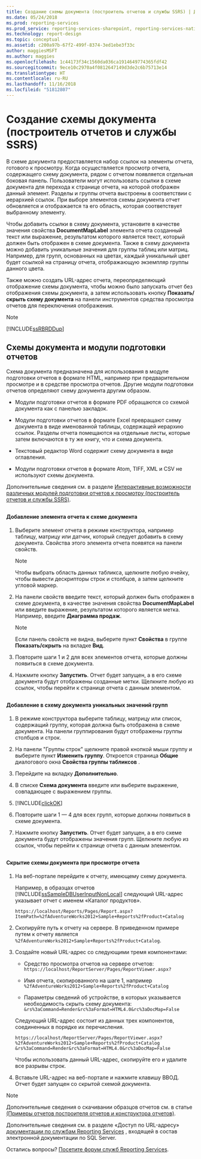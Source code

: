 ```yaml
---
title: Создание схемы документа (построитель отчетов и службы SSRS) | Документы Майкрософт
ms.date: 05/24/2018
ms.prod: reporting-services
ms.prod_service: reporting-services-sharepoint, reporting-services-native
ms.technology: report-design
ms.topic: conceptual
ms.assetid: c200a97b-67f2-499f-8374-3ed1ebe3f33c
author: maggiesMSFT
ms.author: maggies
ms.openlocfilehash: 1c44173f34c1560da036ca1914649774365fdf42
ms.sourcegitcommit: 9ece10c2970a4f0812647149d3de2c6b75713e14
ms.translationtype: HT
ms.contentlocale: ru-RU
ms.lasthandoff: 11/16/2018
ms.locfileid: "51812807"
---
```

# <a name="create-a-document-map-report-builder-and-ssrs"></a>Создание схемы документа (построитель отчетов и службы SSRS)

В схеме документа предоставляется набор ссылок на элементы отчета, готового к просмотру. Когда осуществляется просмотр отчета, содержащего схему документа, рядом с отчетом появляется отдельная боковая панель. Пользователи могут использовать ссылки в схеме документа для перехода к странице отчета, на которой отображен данный элемент. Разделы и группы отчета выстроены в соответствии с иерархией ссылок. При выборе элементов схемы документа отчет обновляется и отображается та его область, которая соответствует выбранному элементу.  
  
 Чтобы добавить ссылки в схему документа, установите в качестве значения свойства **DocumentMapLabel** элемента отчета созданный текст или выражение, результатом которого является текст, который должен быть отображен в схеме документа. Также в схему документа можно добавить уникальные значения для группы таблиц или матриц. Например, для групп, основанных на цветах, каждый уникальный цвет будет ссылкой на страницу отчета, отображающую экземпляр группы данного цвета.  
  
 Также можно создать URL-адрес отчета, переопределяющий отображение схемы документа, чтобы можно было запускать отчет без отображения схемы документа, а затем использовать кнопку **Показать/скрыть схему документа** на панели инструментов средства просмотра отчетов для переключения отображения.  
  
> [!NOTE]  
>  [!INCLUDE[ssRBRDDup](../../includes/ssrbrddup-md.md)]  
  
##  <a name="DocMapRenderExtensions"></a> Схемы документа и модули подготовки отчетов  
 Схема документа предназначена для использования в модуле подготовки отчетов в формате HTML, например при предварительном просмотре и в средстве просмотра отчетов. Другие модули подготовки отчетов определяют схему документа другим образом.  
  
-   Модули подготовки отчетов в формате PDF обращаются со схемой документа как с панелью закладок.  
  
-   Модули подготовки отчетов в формате Excel превращают схему документа в виде именованной таблицы, содержащей иерархию ссылок. Разделы отчета помещаются на отдельные листы, которые затем включаются в ту же книгу, что и схема документа.  
  
-   Текстовый редактор Word содержит схему документа в виде оглавления.  
  
-   Модули подготовки отчетов в формате Atom, TIFF, XML и CSV не используют схемы документа.  
  
 Дополнительные сведения см. в разделе [Интерактивные возможности различных модулей подготовки отчетов к просмотру (построитель отчетов и службы SSRS)](../../reporting-services/report-builder/interactive-functionality-different-report-rendering-extensions.md).  
  
##  <a name="AddRptItemToMap"></a>   
#### <a name="to-add-a-report-item-to-a-document-map"></a>Добавление элемента отчета к схеме документа  
  
1.  Выберите элемент отчета в режиме конструктора, например таблицу, матрицу или датчик, который следует добавить в схему документа. Свойства этого элемента отчета появятся на панели свойств.  
  
    > [!NOTE]  
    >  Чтобы выбрать область данных табликса, щелкните любую ячейку, чтобы вывести дескрипторы строк и столбцов, а затем щелкните угловой маркер.  
  
2.  На панели свойств введите текст, который должен быть отображен в схеме документа, в качестве значения свойства **DocumentMapLabel** или введите выражение, результатом которого является метка. Например, введите **Диаграмма продаж**.  
  
    > [!NOTE]  
    >  Если панель свойств не видна, выберите пункт **Свойства** в группе **Показать/скрыть** на вкладке **Вид**.  
  
3.  Повторите шаги 1 и 2 для всех элементов отчета, которые должны появиться в схеме документа.  
  
4.  Нажмите кнопку **Запустить**. Отчет будет запущен, а в его схеме документа будут отображены созданные метки. Щелкните любую из ссылок, чтобы перейти к странице отчета с данным элементом.  

  
##  <a name="AddUniqueValuesToMap"></a>   
#### <a name="to-add-unique-group-values-to-a-document-map"></a>Добавление в схему документа уникальных значений групп  
  
1.  В режиме конструктора выберите таблицу, матрицу или список, содержащий группу, которая должна быть отображена в схеме документа. На панели группирования будут отображены группы столбцов и строк.  
  
2.  На панели "Группы строк" щелкните правой кнопкой мыши группу и выберите пункт **Изменить группу**. Откроется страница **Общие** диалогового окна **Свойства группы табликсов** .  
  
3.  Перейдите на вкладку **Дополнительно**.  
  
4.  В списке **Схема документа** введите или выберите выражение, совпадающее с выражением группы.  
  
5.  [!INCLUDE[clickOK](../../includes/clickok-md.md)]  
  
6.  Повторите шаги 1 — 4 для всех групп, которые должны появиться в схеме документа.  
  
7.  Нажмите кнопку **Запустить**. Отчет будет запущен, а в его схеме документа будут отображены значения групп. Щелкните любую из ссылок, чтобы перейти к странице отчета с данным элементом.  
  
##  <a name="HideMapWhenViewRpt"></a>   
#### <a name="to-hide-the-document-map-when-you-view-a-report"></a>Скрытие схемы документа при просмотре отчета  
  
1.  На веб-портале перейдите к отчету, имеющему схему документа.  
  
     Например, в образцах отчетов [!INCLUDE[ssSampleDBUserInputNonLocal](../../includes/sssampledbuserinputnonlocal-md.md)] следующий URL-адрес указывает отчет с именем «Каталог продуктов».  
  
    ```  
    https://localhost/Reports/Pages/Report.aspx?ItemPath=%2fAdventureWorks2012+Sample+Reports%2fProduct+Catalog  
    ```  
  
2.  Скопируйте путь к отчету на сервере. В приведенном примере путем к отчету является `%2fAdventureWorks2012+Sample+Reports%2fProduct+Catalog`.  
  
3.  Создайте новый URL-адрес со следующими тремя компонентами:  
  
    -   Средство просмотра отчетов на сервере отчетов: `https://localhost/ReportServer/Pages/ReportViewer.aspx?`  
  
    -   Имя отчета, скопированного на шаге 1, например `%2fAdventureWorks2012+Sample+Reports%2fProduct+Catalog`  
  
    -   Параметры сведений об устройстве, в которых указывается необходимость скрыть схему документа: `&rs%3aCommand=Render&rc%3aFormat=HTML4.0&rc%3aDocMap=False`  
  
     Следующий URL-адрес состоит из данных трех компонентов, соединенных в порядке их перечисления.  
  
    ```  
    https://localhost/ReportServer/Pages/ReportViewer.aspx?  
    %2fAdventureWorks2012+Sample+Reports%2fProduct+Catalog  
    &rs%3aCommand=Render&rc%3aFormat=HTML4.0&rc%3aDocMap=False  
    ```  
  
     Чтобы использовать данный URL-адрес, скопируйте его и удалите все разрывы строк.  
  
4.  Вставьте URL-адрес на веб-портале и нажмите клавишу ВВОД. Отчет будет запущен со скрытой схемой документа.  
  
> [!NOTE]  
>  Дополнительные сведения о скачивании образцов отчетов см. в статье [(Примеры отчетов построителя отчетов и конструктора отчетов)](https://go.microsoft.com/fwlink/?LinkId=198283).  
>   
>  Дополнительные сведения см. в разделе «Доступ по URL-адресу» [документации по службам Reporting Services](https://go.microsoft.com/fwlink/?linkid=121312) , входящей в состав электронной документации по SQL Server.  


Остались вопросы? [Посетите форум служб Reporting Services](https://go.microsoft.com/fwlink/?LinkId=620231).
